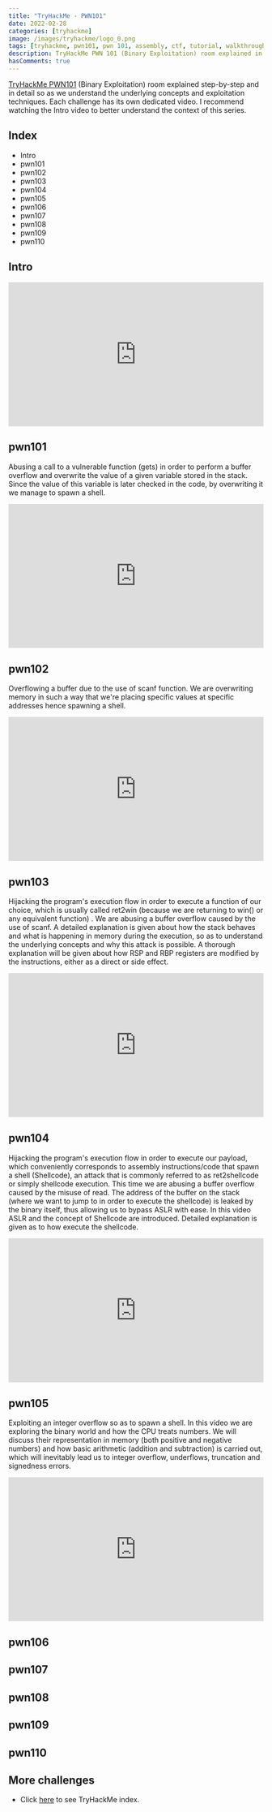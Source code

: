 ```yaml
---
title: "TryHackMe - PWN101"
date: 2022-02-28
categories: [tryhackme]
image: /images/tryhackme/logo_0.png
tags: [tryhackme, pwn101, pwn 101, assembly, ctf, tutorial, walkthrough, debug, reverse engineering, exploiting, pwn, binary exploitation, buffer overflow, bof]
description: TryHackMe PWN 101 (Binary Exploitation) room explained in detail. We will see how to solve the challenges and understand the underlying concepts.
hasComments: true
---
```


<style>
	/* Responsive iframe */ 
	.video-container {
	    position: relative;
	    width: 100%;
	    height: 0;
	    padding-bottom: 56.25%;
	}
	.video {
	    position: absolute;
	    top: 0;
	    left: 0;
	    width: 100%;
	    height: 100%;
	}
</style>

[TryHackMe PWN101](https://tryhackme.com/room/pwn101) (Binary Exploitation) room explained step-by-step and in detail so as we understand the underlying concepts and exploitation techniques. Each challenge has its own dedicated video. I recommend watching the Intro video to better understand the context of this series.

## Index
* Intro
* pwn101
* pwn102
* pwn103
* pwn104
* pwn105
* pwn106
* pwn107
* pwn108
* pwn109
* pwn110


## Intro

<div class="video-container">
	<iframe width="840" height="478" src="https://www.youtube.com/watch?v=8FEYdpZdftQ" title="YouTube video player" frameborder="0" allow="accelerometer; autoplay; clipboard-write; encrypted-media; gyroscope; picture-in-picture" class="video" allowfullscreen></iframe>
</div>

## pwn101

Abusing a call to a vulnerable function (gets) in order to perform a buffer overflow and overwrite the value of a given variable stored in the stack. Since the value of this variable is later checked in the code, by overwriting it we manage to spawn a shell.

<div class="video-container">
	<iframe width="840" height="478" src="https://www.youtube.com/watch?v=0_merdYty4Y" title="YouTube video player" frameborder="0" allow="accelerometer; autoplay; clipboard-write; encrypted-media; gyroscope; picture-in-picture" class="video" allowfullscreen></iframe>
</div>

## pwn102

Overflowing a buffer due to the use of scanf function. We are overwriting memory in such a way that we're placing specific values at specific addresses hence spawning a shell.

<div class="video-container">
	<iframe width="840" height="478" src="https://www.youtube.com/watch?v=DiyFDCuyPqg" title="YouTube video player" frameborder="0" allow="accelerometer; autoplay; clipboard-write; encrypted-media; gyroscope; picture-in-picture" class="video" allowfullscreen></iframe>
</div>

## pwn103

Hijacking the program's execution flow in order to execute a function of our choice, which is usually called ret2win (because we are returning to win() or any equivalent function) . We are abusing a buffer overflow caused by the use of scanf. A detailed explanation is given about how the stack behaves and what is happening in memory during the execution, so as to understand the underlying concepts and why this attack is possible.  A thorough explanation will be given about how RSP and RBP registers are modified by the instructions, either as a direct or side effect.

<div class="video-container">
	<iframe width="840" height="478" src="https://www.youtube.com/watch?v=-VUtXwDm5yQ" title="YouTube video player" frameborder="0" allow="accelerometer; autoplay; clipboard-write; encrypted-media; gyroscope; picture-in-picture" class="video" allowfullscreen></iframe>
</div>

## pwn104

Hijacking the program's execution flow in order to execute our payload, which conveniently corresponds to assembly instructions/code that spawn a shell (Shellcode), an attack that is commonly referred to as ret2shellcode or simply shellcode execution. This time we are abusing a buffer overflow caused by the misuse of read. The address of the buffer on the stack (where we want to jump to in order to execute the shellcode) is leaked by the binary itself, thus allowing us to bypass ASLR with ease. In this video ASLR and the concept of Shellcode are introduced. Detailed explanation is given as to how execute the shellcode.

<div class="video-container">
	<iframe width="840" height="478" src="https://www.youtube.com/watch?v=6Yiupj3XHrM" title="YouTube video player" frameborder="0" allow="accelerometer; autoplay; clipboard-write; encrypted-media; gyroscope; picture-in-picture" class="video" allowfullscreen></iframe>
</div>

## pwn105

Exploiting an integer overflow so as to spawn a shell. In this video we are exploring the binary world and how the CPU treats numbers. We will discuss their representation in memory (both positive and negative numbers) and how basic arithmetic (addition and subtraction) is carried out, which will inevitably lead us to integer overflow, underflows, truncation and signedness errors.

<div class="video-container">
	<iframe width="840" height="478" src="https://www.youtube.com/watch?v=Mfaq4PW8H1I" title="YouTube video player" frameborder="0" allow="accelerometer; autoplay; clipboard-write; encrypted-media; gyroscope; picture-in-picture" class="video" allowfullscreen></iframe>
</div>

## pwn106
## pwn107
## pwn108
## pwn109
## pwn110



<!--
TryHackMe Dear QA (Binary Exploitation, PWN) challenge explained in detail. We will see how to solve the challenge and understand the underlying concepts. We revisit the very foundations of a Buffer Overflow vulnerability in order to hijack the binary's execution flow.

<div class="video-container">
	<iframe width="840" height="478" src="https://www.youtube.com/embed/XIBwx2ZEuwI" title="YouTube video player" frameborder="0" allow="accelerometer; autoplay; clipboard-write; encrypted-media; gyroscope; picture-in-picture" class="video" allowfullscreen></iframe>
</div>
-->


## More challenges
* Click [here](/tryhackme) to see TryHackMe index.